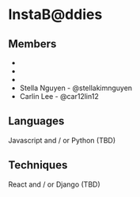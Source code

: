 # InstaB@ddies

## Members
*
*
*
* Stella Nguyen - @stellakimnguyen
* Carlin Lee - @car12lin12

## Languages
Javascript and / or Python (TBD)

## Techniques
React and / or Django (TBD)